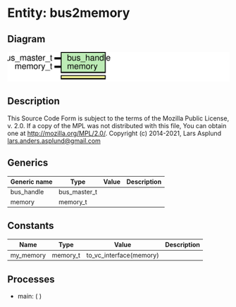 # Entity: bus2memory

## Diagram

![Diagram](bus2memory.svg "Diagram")
## Description

This Source Code Form is subject to the terms of the Mozilla Public
License, v. 2.0. If a copy of the MPL was not distributed with this file,
You can obtain one at http://mozilla.org/MPL/2.0/.
Copyright (c) 2014-2021, Lars Asplund lars.anders.asplund@gmail.com
## Generics

| Generic name | Type         | Value | Description |
| ------------ | ------------ | ----- | ----------- |
| bus_handle   | bus_master_t |       |             |
| memory       | memory_t     |       |             |
## Constants

| Name      | Type     | Value                    | Description |
| --------- | -------- | ------------------------ | ----------- |
| my_memory | memory_t |  to_vc_interface(memory) |             |
## Processes
- main: (  )
